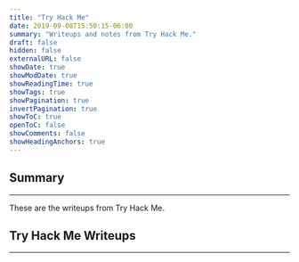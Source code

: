 ```yaml
---
title: "Try Hack Me"
date: 2019-09-08T15:50:15-06:00
summary: "Writeups and notes from Try Hack Me."
draft: false
hidden: false
externalURL: false
showDate: true
showModDate: true
showReadingTime: true
showTags: true
showPagination: true
invertPagination: true
showToC: true
openToC: false
showComments: false
showHeadingAnchors: true
---
```


## Summary
---

These are the writeups from Try Hack Me.

## Try Hack Me Writeups
---


